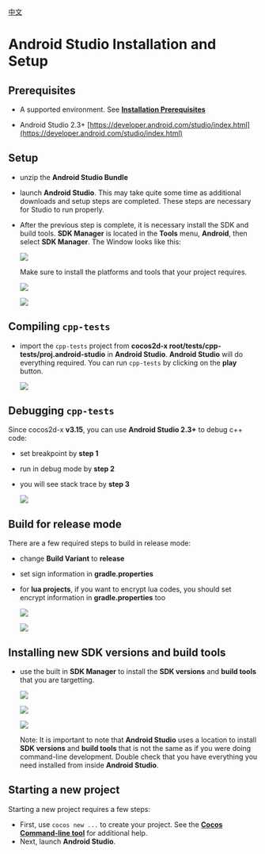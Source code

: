 <div class="langs">
  <a href="#" class="btn" onclick="toggleLanguage()">中文</a>
</div>

# Android Studio Installation and Setup

## Prerequisites
* A supported environment. See **[Installation Prerequisites](A/index.html)**

* Android Studio 2.3+ [https://developer.android.com/studio/index.html](https://developer.android.com/studio/index.html)

## Setup
* unzip the __Android Studio Bundle__

* launch __Android Studio__. This may take quite some time as additional downloads and setup steps are completed. These steps are necessary for Studio to run properly.

* After the previous step is complete, it is necessary install the SDK and build tools. __SDK Manager__ is located in the __Tools__ menu, __Android__, then select __SDK Manager__. The Window looks like this:

    ![](Android-Studio-img/sdkmanager.png "")

  Make sure to install the platforms and tools that your project requires.

    ![](Android-Studio-img/sdkmanager_1.png "")

    ![](Android-Studio-img/sdkmanager_2.png "")

## Compiling `cpp-tests`
* import the `cpp-tests` project from __cocos2d-x root/tests/cpp-tests/proj.android-studio__
in __Android Studio__. __Android Studio__ will do everything required. You can run `cpp-tests` by clicking on the __play__ button.

    ![](Android-Studio-img/build_cpp_tests.png "")

## Debugging `cpp-tests`
Since cocos2d-x __v3.15__, you can use __Android Studio 2.3+__ to debug c++ code:

* set breakpoint by __step 1__
* run in debug mode by __step 2__
* you will see stack trace by __step 3__

    ![](Android-Studio-img/debug_cpp_tests.png "")

## Build for release mode
There are a few required steps to build in release mode:

* change __Build Variant__ to __release__
* set sign information in __gradle.properties__
* for __lua projects__, if you want to encrypt lua codes, you should set encrypt information in __gradle.properties__ too

    ![](Android-Studio-img/change_release_lua_tests.png "")

    ![](Android-Studio-img/sign_and_encrypt.png "")

## Installing new SDK versions and build tools
* use the built in __SDK Manager__ to install the __SDK versions__ and __build tools__ that you are targetting.

    ![](Android-Studio-img/toolbar_sdkmanager_1.png "")

    ![](Android-Studio-img/sdkmanager_1.png "")

    ![](Android-Studio-img/sdkmanager_2.png "")

  Note: It is important to note that __Android Studio__ uses a location to install __SDK versions__ and __build tools__ that is not the same as if you were doing command-line development. Double check that you have everything you need installed from inside __Android Studio__.

## Starting a new project
Starting a new project requires a few steps:
* First, use `cocos new ...` to create your project. See the **[Cocos Command-line tool](../editors_and_tools/cocosCLTool/)** for additional help.
* Next, launch __Android Studio__.
